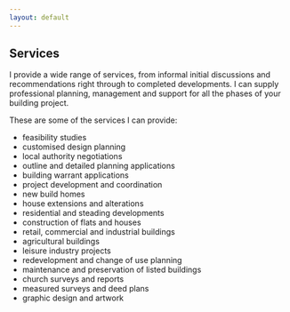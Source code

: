 ```yaml
---
layout: default
---
```


Services
--------

I provide a wide range of services, from informal initial discussions and recommendations right through to completed developments. I can supply professional planning, management and support for all the phases of your building project.

These are some of the services I can provide:

* feasibility studies
* customised design planning
* local authority negotiations
* outline and detailed planning applications
* building warrant applications
* project development and coordination
* new build homes
* house extensions and alterations
* residential and steading developments
* construction of flats and houses
* retail, commercial and industrial buildings
* agricultural buildings
* leisure industry projects
* redevelopment and change of use planning
* maintenance and preservation of listed buildings
* church surveys and reports
* measured surveys and deed plans
* graphic design and artwork
